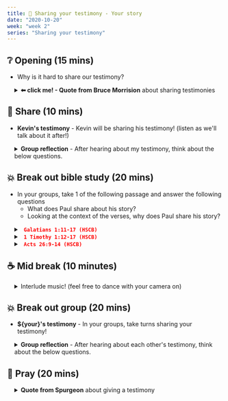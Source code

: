 ```yaml
---
title: 📖 Sharing your testimony - Your story
date: "2020-10-20"
week: "week 2"
series: "Sharing your testimony"
---
```

## ❔ Opening (15 mins)
- Why is it hard to share our testimony?

<details style='margin-left: 1.2em'>
<summary>
  <span style='font-weight: bold'>⬅ click me! - Quote from Bruce Morrision</span> about sharing testimonies
</summary>

> "I was asking my group what they found hard, and 1 man was honest enough to say. "I don't do it at all, it's really hard". Let's start there, let's be real with one another" - Bruce Morrison

</details>

## 💬 Share (10 mins)
- **Kevin's testimony** - Kevin will be sharing his testimony! (listen as we'll talk about it after!)

<details style='margin-left: 1.2em'>
<summary>
  <span style='font-weight: bold'>Group reflection</span> - After hearing about my testimony, think about the below questions.
</summary>

- Did it contain the Gospel?
- Did it contain my past life?

</details>

## 💥 Break out bible study (20 mins)
- In your groups, take 1 of the following passage and answer the following questions 
  - What does Paul share about his story?
  - Looking at the context of the verses, why does Paul share his story?

<details style='margin-left: 1.2em'>
<summary>
  <code style='color: red; font-weight: bold'> Galatians 1:11-17 (HSCB)</code>
</summary>

> Now I want you to know, brothers, that the gospel preached by me is not based on human thought. For I did not receive it from a human source and I was not taught it, but it came by a revelation from Jesus Christ.

> For you have heard about my former way of life in Judaism: I persecuted God’s church to an extreme degree and tried to destroy it. I advanced in Judaism beyond many contemporaries among my people, because I was extremely zealous for the traditions of my ancestors. But when God, who from my birth set me apart and called me by His grace, was pleased to reveal His Son in me, so that I could preach Him among the Gentiles, I did not immediately consult with anyone. I did not go up to Jerusalem to those who had become apostles before me; instead I went to Arabia and came back to Damascus.

</details>

<details style='margin-left: 1.2em'>
<summary>
  <code style='color: red; font-weight: bold'> 1 Timothy 1:12-17 (HSCB) </code>
</summary>

> I give thanks to Christ Jesus our Lord who has strengthened me, because He considered me faithful, appointing me to the ministry— one who was formerly a blasphemer, a persecutor, and an arrogant man. But I received mercy because I acted out of ignorance in unbelief. And the grace of our Lord overflowed, along with the faith and love that are in Christ Jesus. This saying is trustworthy and deserving of full acceptance: “Christ Jesus came into the world to save sinners”—and I am the worst of them. But I received mercy for this reason, so that in me, the worst of them, Christ Jesus might demonstrate His extraordinary patience as an example to those who would believe in Him for eternal life. Now to the King eternal, immortal, invisible, the only God, be honor and glory forever and ever. Amen.

> Timothy, my son, I am giving you this instruction in keeping with the prophecies previously made about you, so that by them you may strongly engage in battle, having faith and a good conscience. Some have rejected these and have suffered the shipwreck of their faith. Hymenaeus and Alexander are among them, and I have delivered them to Satan, so that they may be taught not to blaspheme.

</details>
<details style='margin-left: 1.2em'>
<summary>
<code style='color: red; font-weight: bold'> Acts 26:9-14 (HSCB) </code>
</summary>

> In fact, I myself supposed it was necessary to do many things in opposition to the name of Jesus the Nazarene. I actually did this in Jerusalem, and I locked up many of the saints in prison, since I had received authority for that from the chief priests. When they were put to death, I cast my vote against them. In all the synagogues I often tried to make them blaspheme by punishing them. I even pursued them to foreign cities since I was greatly enraged at them.

> “I was traveling to Damascus under these circumstances with authority and a commission from the chief priests. King Agrippa, while on the road at midday, I saw a light from heaven brighter than the sun, shining around me and those traveling with me. We all fell to the ground, and I heard a voice speaking to me in the Hebrew language, ‘Saul, Saul, why are you persecuting Me? It is hard for you to kick against the goads.


</details>


## ☕ Mid break (10 minutes)
<details style='margin-left: 1.2em'>
<summary>Interlude music! (feel free to dance with your camera on)</summary>
<iframe src="https://www.youtube.com/embed/9jb8uhcrF78" width='420' height='315'></iframe>
</details>


## 💥 Break out group (20 mins)
- **${your}'s testimony** - In your groups, take turns sharing your testimony!

<details style='margin-left: 1.2em'>
<summary>
  <span style='font-weight: bold'>Group reflection</span> - After hearing about each other's testimony, think about the below questions.
</summary>

- Did it contain the Gospel?
- Did it contain my past life?

</details>

## 🤲 Pray (20 mins)
<details style='margin-left: 1.2em'>
<summary>
  <span style='font-weight: bold'> Quote from Spurgeon</span> about giving a testimony
</summary>

> "You are not to repair to your houses to preach. You are not to begin to take up doctrinal subjects and expatiate on them, and endeavor to bring persons to your peculiar views and sentiments. You are not to go home with sundry doctrines you have lately learned, and try to teach these. You are to go home and tell not what you have believed, but what you have felt — what you really know to be your own; not what great things you have read, but what great things the Lord hath done for you; not alone what you have seen done in the great congregation, and how great sinners have turned to God, but what the Lord has done for you. And mark this: there is never a more interesting story than that which a man tells about himself. 

> ...

> Go home, young man, and tell the poor sinner’s story; go home, young woman, and open your diary, and give your friends stories of grace. Tell them of the mighty works of God’s hand which he hath wrought in you from his own free, sovereign, undeserved love. Make it a free grace story around your family fire." 

> *Charles Spurgeon*

<br><br>
</details>
